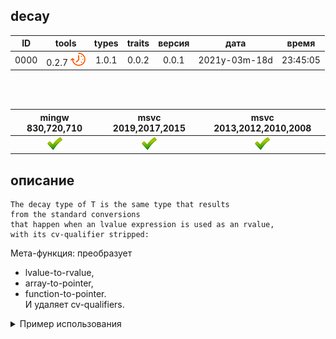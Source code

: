 ﻿
[P]: ../../../icons/progress.png
[V]: ../../../icons/success.png
[X]: ../../../icons/failed.png
[D]: ../../../icons/danger.png
[E]: ../../../icons/empty.png
[N]: ../../../icons/na.png

decay
---

| **ID** | tools           | types | traits | версия |     дата      |  время   |  
|:------:|:---------------:|:-----:|:------:|:------:|:-------------:|:--------:|  
|  0000  | 0.2.7 [![P]][M] | 1.0.1 | 0.0.2  | 0.0.1  | 2021y-03m-18d | 23:45:05 |  

<br/>
<br/>

| mingw 830,720,710 | msvc 2019,2017,2015 | msvc 2013,2012,2010,2008 |  
|:-----------------:|:-------------------:|:------------------------:|  
|   [![V]][MINGW]   |   [![V]][VS-NEW]    |         [![V]][M]        |  

[M]:       #decay         "мета-функция: разложение типа lvalue-to-rvalue"
[MINGW]:   #mingw-new     "поддержка компиляторов mingw"  
[VS-NEW]:  #msvc-new      "поддержка новых компиляторов msvc"  
[VS-OLD]:  #msvc-old      "поддержка старых компиляторов msvc"  

описание
--------
```
The decay type of T is the same type that results 
from the standard conversions 
that happen when an lvalue expression is used as an rvalue, 
with its cv-qualifier stripped:
```
Мета-функция: преобразует  
 - lvalue-to-rvalue,  
 - array-to-pointer,  
 - function-to-pointer.  
И удаляет cv-qualifiers.  

<details>
<summary>Пример использования</summary>
<pre><code class="language-c++">


  #include <iostream>
  #include <tools/type_traits.hpp>
 
template <typename T, typename U>
struct decay_equiv : 
    tools::is_same<typename tools::decay<T>::type, U>::type 
{};
 
int main()
{
    std::cout << std::boolalpha
        << decay_equiv<int, int>::value              << '\n'
        << decay_equiv<int&, int>::value             << '\n'
        << decay_equiv<int&&, int>::value            << '\n'
        << decay_equiv<const int&, int>::value       << '\n'
        << decay_equiv<int[2], int*>::value          << '\n'
        << decay_equiv<int(int), int(*)(int)>::value << '\n';
}

</code></pre>
</details>


